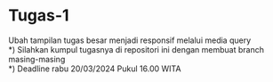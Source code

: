 # Tugas-1
Ubah tampilan tugas besar menjadi responsif melalui media query <br>
*) Silahkan kumpul tugasnya di repositori ini dengan membuat branch masing-masing <br>
*) Deadline rabu 20/03/2024 Pukul 16.00 WITA
